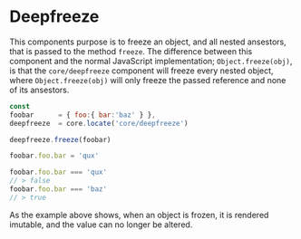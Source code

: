 # Deepfreeze

This components purpose is to freeze an object, and all nested ansestors, that is passed to the method `freeze`. The difference between this component and the normal JavaScript implementation; `Object.freeze(obj)`, is that the `core/deepfreeze` component will freeze every nested object, where `Object.freeze(obj)` will only freeze the passed reference and none of its ansestors.

```js
const
foobar      = { foo:{ bar:'baz' } },
deepfreeze  = core.locate('core/deepfreeze')

deepfreeze.freeze(foobar)

foobar.foo.bar = 'qux'

foobar.foo.bar === 'qux'
// > false
foobar.foo.bar === 'baz'
// > true
```

As the example above shows, when an object is frozen, it is rendered imutable, and the value can no longer be altered.
